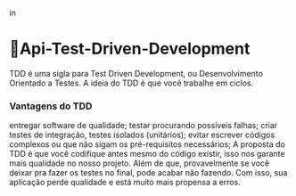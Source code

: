 in

# 🔗Api-Test-Driven-Development

TDD é uma sigla para Test Driven Development, ou Desenvolvimento Orientado a Testes. A ideia do TDD é que você trabalhe em ciclos.

### Vantagens do TDD

entregar software de qualidade;
testar procurando possíveis falhas;
criar testes de integração, testes isolados (unitários);
evitar escrever códigos complexos ou que não sigam os pré-requisitos necessários;
A proposta do TDD é que você codifique antes mesmo do código existir, isso nos garante mais qualidade no nosso projeto. Além de que, provavelmente se você deixar pra fazer os testes no final, pode acabar não fazendo. Com isso, sua aplicação perde qualidade e está muito mais propensa a erros.
